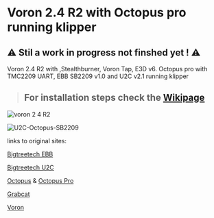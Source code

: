 # Voron 2.4 R2 with Octopus pro running klipper

## **:warning: Stil a work in progress not finshed yet ! :warning:**

Voron 2.4 R2 with ,Stealthburner, Voron Tap, E3D v6.
Octopus pro with TMC2209 UART, EBB SB2209 v1.0 and U2C v2.1 running klipper

> ## For installation steps check the [Wikipage](https://github.com/Qballjos/Voron-2.4-Otopus-pro-EBB36-U2C-CAN/wiki)

![voron 2 4 R2](https://user-images.githubusercontent.com/1911646/210006979-284c8834-5c52-45b6-8e7a-231ccd9c2b9e.jpeg)

![U2C-Octopus-SB2209](https://user-images.githubusercontent.com/1911646/211887538-b0239d62-0468-4e26-8723-45eb765b60e9.jpg)

links to original sites:

[Bigtreetech EBB](https://github.com/bigtreetech/EBB)

[Bigtreetech U2C](https://github.com/bigtreetech/U2C)

[Octopus](https://github.com/bigtreetech/BIGTREETECH-OCTOPUS-V1.0) & [Octopus Pro](https://github.com/bigtreetech/BIGTREETECH-OCTOPUS-Pro)

[Grabcat](https://grabcad.com/library)

[Voron](https://docs.vorondesign.com)
